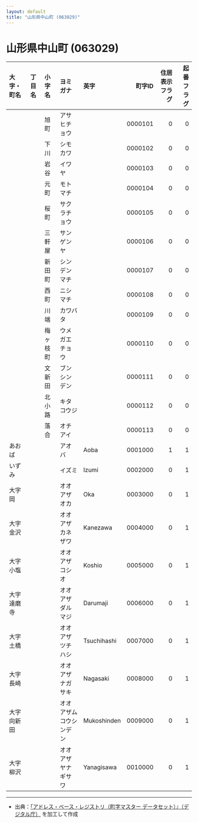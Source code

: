```yaml
---
layout: default
title: "山形県中山町 (063029)"
---
```


# 山形県中山町 (063029)

| 大字・町名 | 丁目名 | 小字名 | ヨミガナ | 英字 | 町字ID | 住居表示フラグ | 起番フラグ |
|:--------|:------|:------|:-----------------|:---------------------|--------:|----------:|--------:|
|  |  | 旭町 | アサヒチョウ |  | 0000101 | 0 | 0 |
|  |  | 下川 | シモカワ |  | 0000102 | 0 | 0 |
|  |  | 岩谷 | イワヤ |  | 0000103 | 0 | 0 |
|  |  | 元町 | モトマチ |  | 0000104 | 0 | 0 |
|  |  | 桜町 | サクラチョウ |  | 0000105 | 0 | 0 |
|  |  | 三軒屋 | サンゲンヤ |  | 0000106 | 0 | 0 |
|  |  | 新田町 | シンデンマチ |  | 0000107 | 0 | 0 |
|  |  | 西町 | ニシマチ |  | 0000108 | 0 | 0 |
|  |  | 川端 | カワバタ |  | 0000109 | 0 | 0 |
|  |  | 梅ヶ枝町 | ウメガエチョウ |  | 0000110 | 0 | 0 |
|  |  | 文新田 | ブンシンデン |  | 0000111 | 0 | 0 |
|  |  | 北小路 | キタコウジ |  | 0000112 | 0 | 0 |
|  |  | 落合 | オチアイ |  | 0000113 | 0 | 0 |
| あおば |  |  | アオバ | Aoba | 0001000 | 1 | 1 |
| いずみ |  |  | イズミ | Izumi | 0002000 | 0 | 1 |
| 大字岡 |  |  | オオアザオカ | Oka | 0003000 | 0 | 1 |
| 大字金沢 |  |  | オオアザカネザワ | Kanezawa | 0004000 | 0 | 1 |
| 大字小塩 |  |  | オオアザコシオ | Koshio | 0005000 | 0 | 1 |
| 大字達磨寺 |  |  | オオアザダルマジ | Darumaji | 0006000 | 0 | 1 |
| 大字土橋 |  |  | オオアザツチハシ | Tsuchihashi | 0007000 | 0 | 1 |
| 大字長崎 |  |  | オオアザナガサキ | Nagasaki | 0008000 | 0 | 1 |
| 大字向新田 |  |  | オオアザムコウシンデン | Mukoshinden | 0009000 | 0 | 1 |
| 大字柳沢 |  |  | オオアザヤナギサワ | Yanagisawa | 0010000 | 0 | 1 |

---

- 出典：[「アドレス・ベース・レジストリ（町字マスター データセット）』（デジタル庁）](https://www.digital.go.jp/policies/base_registry_address/) を加工して作成